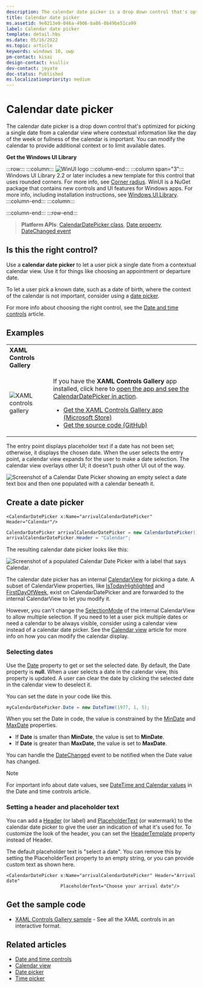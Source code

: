 ```yaml
---
description: The calendar date picker is a drop down control that's optimized for picking a single date from a calendar view where contextual information like the day of the week or fullness of the calendar is important.
title: Calendar date picker
ms.assetid: 9e0213e0-046a-4906-ba86-0b49be51ca99
label: Calendar date picker
template: detail.hbs
ms.date: 05/16/2022
ms.topic: article
keywords: windows 10, uwp
pm-contact: kisai
design-contact: ksulliv
dev-contact: joyate
doc-status: Published
ms.localizationpriority: medium
---
```


# Calendar date picker

The calendar date picker is a drop down control that's optimized for picking a single date from a calendar view where contextual information like the day of the week or fullness of the calendar is important. You can modify the calendar to provide additional context or to limit available dates.

**Get the Windows UI Library**

:::row:::
   :::column:::
      ![WinUI logo](images/winui-logo-64x64.png)
   :::column-end:::
   :::column span="3":::
      Windows UI Library 2.2 or later includes a new template for this control that uses rounded corners. For more info, see [Corner radius](../style/rounded-corner.md). WinUI is a NuGet package that contains new controls and UI features for Windows apps. For more info, including installation instructions, see [Windows UI Library](/uwp/toolkits/winui/).
   :::column-end:::
   :::column:::

   :::column-end:::
:::row-end:::

> **Platform APIs**: [CalendarDatePicker class](/uwp/api/Windows.UI.Xaml.Controls.CalendarDatePicker), [Date property](/uwp/api/windows.ui.xaml.controls.calendardatepicker.date), [DateChanged event](/uwp/api/windows.ui.xaml.controls.calendardatepicker.datechanged)

## Is this the right control?

Use a **calendar date picker** to let a user pick a single date from a contextual calendar view. Use it for things like choosing an appointment or departure date.

To let a user pick a known date, such as a date of birth, where the context of the calendar is not important, consider using a [date picker](date-picker.md).

For more info about choosing the right control, see the [Date and time controls](date-and-time.md) article.

## Examples

<table>
<th align="left">XAML Controls Gallery</th>
<tr>
<td><img src="images/xaml-controls-gallery-app-icon-sm.png" alt="XAML controls gallery"></img></td>
<td>
    <p>If you have the <strong>XAML Controls Gallery</strong> app installed, click here to <a href="xamlcontrolsgallery:/item/CalendarDatePicker">open the app and see the CalendarDatePicker in action</a>.</p>
    <ul>
    <li><a href="https://www.microsoft.com/store/productId/9MSVH128X2ZT">Get the XAML Controls Gallery app (Microsoft Store)</a></li>
    <li><a href="https://github.com/Microsoft/Xaml-Controls-Gallery">Get the source code (GitHub)</a></li>
    </ul>
</td>
</tr>
</table>

The entry point displays placeholder text if a date has not been set; otherwise, it displays the chosen date. When the user selects the entry point, a calendar view expands for the user to make a date selection. The calendar view overlays other UI; it doesn't push other UI out of the way.

![Screenshot of a Calendar Date Picker showing an empty select a date text box and then one populated with a calendar beneath it.](images/calendar-date-picker-2-views.png)

## Create a date picker

```xaml
<CalendarDatePicker x:Name="arrivalCalendarDatePicker" Header="Calendar"/>
```

```csharp
CalendarDatePicker arrivalCalendarDatePicker = new CalendarDatePicker();
arrivalCalendarDatePicker.Header = "Calendar";
```

The resulting calendar date picker looks like this:

![Screenshot of a populated Calendar Date Picker with a label that says Calendar.](images/calendar-date-picker-closed.png)

The calendar date picker has an internal [CalendarView](/uwp/api/Windows.UI.Xaml.Controls.CalendarView) for picking a date. A subset of CalendarView properties, like [IsTodayHighlighted](/uwp/api/windows.ui.xaml.controls.calendardatepicker.istodayhighlighted) and [FirstDayOfWeek](/uwp/api/windows.ui.xaml.controls.calendardatepicker.firstdayofweek), exist on CalendarDatePicker and are forwarded to the internal CalendarView to let you modify it.

However, you can't change the [SelectionMode](/uwp/api/windows.ui.xaml.controls.calendarview.selectionmode) of the internal CalendarView to allow multiple selection. If you need to let a user pick multiple dates or need a calendar to be always visible, consider using a calendar view instead of a calendar date picker. See the [Calendar view](calendar-view.md) article for more info on how you can modify the calendar display.

### Selecting dates

Use the [Date](/uwp/api/windows.ui.xaml.controls.calendardatepicker.date) property to get or set the selected date. By default, the Date property is **null**. When a user selects a date in the calendar view, this property is updated. A user can clear the date by clicking the selected date in the calendar view to deselect it.

You can set the date in your code like this.

```csharp
myCalendarDatePicker.Date = new DateTime(1977, 1, 5);
```

When you set the Date in code, the value is constrained by the [MinDate](/uwp/api/windows.ui.xaml.controls.calendardatepicker.mindate) and [MaxDate](/uwp/api/windows.ui.xaml.controls.calendardatepicker.maxdate) properties.

- If **Date** is smaller than **MinDate**, the value is set to **MinDate**.
- If **Date** is greater than **MaxDate**, the value is set to **MaxDate**.

You can handle the [DateChanged](/uwp/api/windows.ui.xaml.controls.calendardatepicker.datechanged) event to be notified when the Date value has changed.

> [!NOTE]
> For important info about date values, see [DateTime and Calendar values](date-and-time.md#datetime-and-calendar-values) in the Date and time controls article.

### Setting a header and placeholder text

You can add a [Header](/uwp/api/windows.ui.xaml.controls.calendardatepicker.header) (or label) and [PlaceholderText](/uwp/api/windows.ui.xaml.controls.calendardatepicker.placeholdertext) (or watermark) to the calendar date picker to give the user an indication of what it's used for. To customize the look of the header, you can set the [HeaderTemplate](/uwp/api/windows.ui.xaml.controls.calendardatepicker.headertemplate) property instead of Header.

The default placeholder text is "select a date". You can remove this by setting the PlaceholderText property to an empty string, or you can provide custom text as shown here.

```xaml
<CalendarDatePicker x:Name="arrivalCalendarDatePicker" Header="Arrival date" 
                    PlaceholderText="Choose your arrival date"/>
```

## Get the sample code

- [XAML Controls Gallery sample](https://github.com/Microsoft/Xaml-Controls-Gallery) - See all the XAML controls in an interactive format.

## Related articles

- [Date and time controls](date-and-time.md)
- [Calendar view](calendar-view.md)
- [Date picker](date-picker.md)
- [Time picker](time-picker.md)
